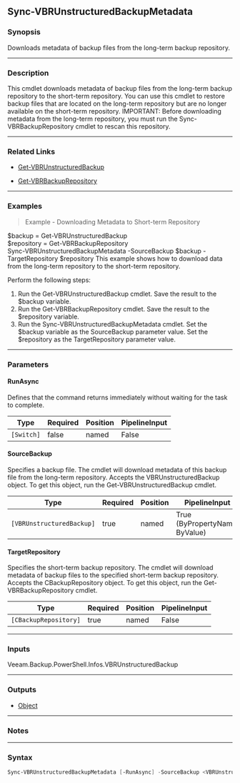 Sync-VBRUnstructuredBackupMetadata
----------------------------------

### Synopsis
Downloads metadata of backup files from the long-term backup repository.

---

### Description

This cmdlet downloads metadata of backup files from the long-term backup repository to the short-term repository. You can use this cmdlet to restore backup files that are located on the long-term repository but are no longer available on the short-term repository.
IMPORTANT: Before downloading metadata from the long-term repository, you must run the Sync-VBRBackupRepository cmdlet to rescan this repository.

---

### Related Links
* [Get-VBRUnstructuredBackup](Get-VBRUnstructuredBackup)

* [Get-VBRBackupRepository](Get-VBRBackupRepository)

---

### Examples
> Example - Downloading Metadata to Short-term Repository

$backup = Get-VBRUnstructuredBackup     
$repository = Get-VBRBackupRepository       
Sync-VBRUnstructuredBackupMetadata -SourceBackup $backup -TargetRepository $repository
This example shows how to download data from the long-term repository to the short-term repository.

Perform the following steps:
1. Run the Get-VBRUnstructuredBackup cmdlet. Save the result to the $backup variable.
2. Run the Get-VBRBackupRepository cmdlet. Save the result to the $repository variable.
3. Run the Sync-VBRUnstructuredBackupMetadata cmdlet. Set the $backup variable as the SourceBackup parameter value. Set the $repository as the TargetRepository parameter value.

---

### Parameters
#### **RunAsync**
Defines that the command returns immediately without waiting for the task to complete.

|Type      |Required|Position|PipelineInput|
|----------|--------|--------|-------------|
|`[Switch]`|false   |named   |False        |

#### **SourceBackup**
Specifies a backup file. The cmdlet will download metadata of this backup file from the long-term repository. Accepts the VBRUnstructuredBackup object.  To get this object, run the Get-VBRUnstructuredBackup cmdlet.

|Type                     |Required|Position|PipelineInput                 |
|-------------------------|--------|--------|------------------------------|
|`[VBRUnstructuredBackup]`|true    |named   |True (ByPropertyName, ByValue)|

#### **TargetRepository**
Specifies the short-term backup repository. The cmdlet will download metadata of backup files to the specified short-term backup repository. Accepts the CBackupRepository object. To get this object, run the Get-VBRBackupRepository cmdlet.

|Type                 |Required|Position|PipelineInput|
|---------------------|--------|--------|-------------|
|`[CBackupRepository]`|true    |named   |False        |

---

### Inputs
Veeam.Backup.PowerShell.Infos.VBRUnstructuredBackup

---

### Outputs
* [Object](https://learn.microsoft.com/en-us/dotnet/api/System.Object)

---

### Notes

---

### Syntax
```PowerShell
Sync-VBRUnstructuredBackupMetadata [-RunAsync] -SourceBackup <VBRUnstructuredBackup> -TargetRepository <CBackupRepository> [<CommonParameters>]
```
